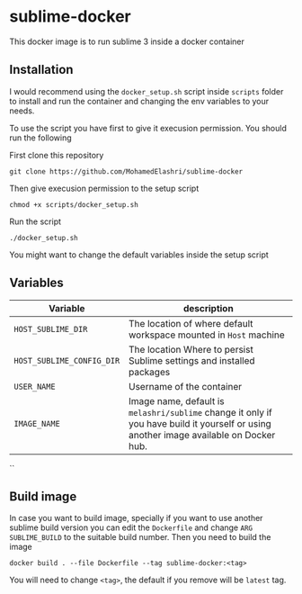 # sublime-docker
This docker image is to run sublime 3 inside a docker container

## Installation

I would recommend using the `docker_setup.sh` script inside `scripts` folder to install and run the container and changing the env variables to your needs. 

To use the script you have first to give it execusion permission. You should run the following

First clone this repository

```
git clone https://github.com/MohamedElashri/sublime-docker
```

Then give execusion permission to the setup script
```
chmod +x scripts/docker_setup.sh
```

Run the script 

```
./docker_setup.sh
```

You might want to change the default variables inside the setup script 

## Variables 



| Variable | description | 
| -------- | -------- | 
| `HOST_SUBLIME_DIR`     | The location of where default workspace mounted in `Host` machine    |
`HOST_SUBLIME_CONFIG_DIR` | The location Where to persist Sublime settings and installed packages|
`USER_NAME` | Username of the container |
`IMAGE_NAME` | Image name, default is `melashri/sublime` change it only if you have build it yourself or using another image available on Docker hub. |
``

## Build image 

In case you want to build image, specially if you want to use another sublime build version you can edit the `Dockerfile` and change `ARG SUBLIME_BUILD` to the suitable build number. Then you need to build the image 

```
docker build . --file Dockerfile --tag sublime-docker:<tag>
```

You will need to change `<tag>`, the default if you remove will be `latest` tag. 
